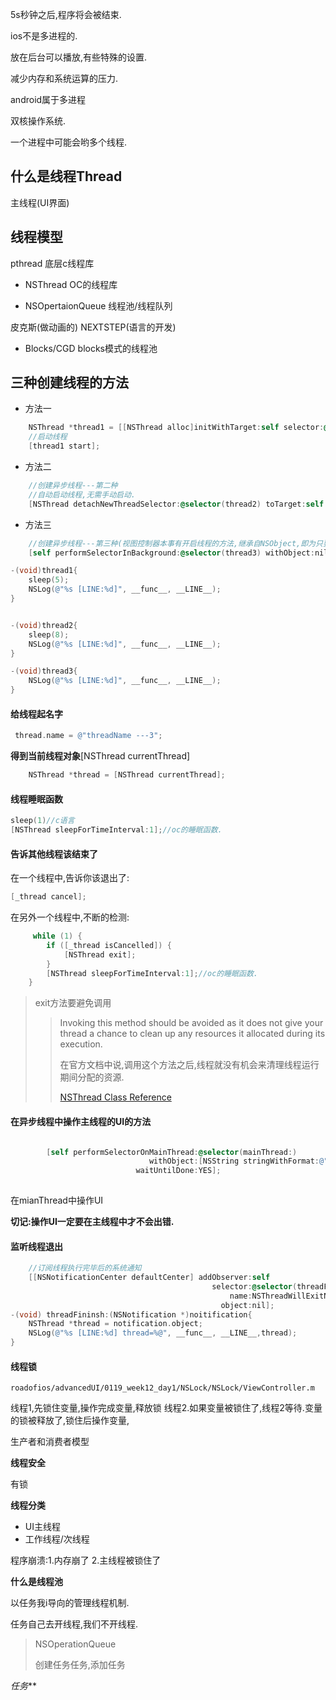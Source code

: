 5s秒钟之后,程序将会被结束.

ios不是多进程的.

放在后台可以播放,有些特殊的设置.

减少内存和系统运算的压力.

android属于多进程

双核操作系统.

一个进程中可能会哟多个线程.



## 什么是线程Thread

主线程(UI界面)

## 线程模型

pthread 底层c线程库

- NSThread OC的线程库

- NSOpertaionQueue  线程池/线程队列

皮克斯(做动画的) NEXTSTEP(语言的开发)

- Blocks/CGD blocks模式的线程池

## 三种创建线程的方法


- 方法一

~~~objectivec
    NSThread *thread1 = [[NSThread alloc]initWithTarget:self selector:@selector(thread1) object:nil];
    //启动线程
    [thread1 start];
~~~


- 方法二

~~~objectivec
    //创建异步线程---第二种
    //自动启动线程,无需手动启动.
    [NSThread detachNewThreadSelector:@selector(thread2) toTarget:self withObject:nil];
~~~

- 方法三

~~~objectivec
    //创建异步线程---第三种(视图控制器本事有开启线程的方法,继承自NSObject,即为只要是NSobjec的子类都可以)
    [self performSelectorInBackground:@selector(thread3) withObject:nil];
~~~

~~~objectivec
-(void)thread1{
    sleep(5);
    NSLog(@"%s [LINE:%d]", __func__, __LINE__);
}


-(void)thread2{
    sleep(8);
    NSLog(@"%s [LINE:%d]", __func__, __LINE__);
}

-(void)thread3{
    NSLog(@"%s [LINE:%d]", __func__, __LINE__);
}
~~~


#### 给线程起名字

~~~objectivec
 thread.name = @"threadName ---3";
~~~
   
   
**得到当前线程对象**[NSThread currentThread]

~~~objectivec
    NSThread *thread = [NSThread currentThread];
~~~   


#### 线程睡眠函数

~~~objectivec
sleep(1)//c语言
[NSThread sleepForTimeInterval:1];//oc的睡眠函数.
~~~

#### 告诉其他线程该结束了
 
 在一个线程中,告诉你该退出了:
 
~~~objectivec
[_thread cancel];
~~~
 
 在另外一个线程中,不断的检测:
 
~~~objectivec
     while (1) {
        if ([_thread isCancelled]) {
            [NSThread exit];
        }
        [NSThread sleepForTimeInterval:1];//oc的睡眠函数.
    }
~~~

> exit方法要避免调用
> 
> > Invoking this method should be avoided as it does not give your thread a chance to clean up any resources it allocated during its execution.
> > 
> > 在官方文档中说,调用这个方法之后,线程就没有机会来清理线程运行期间分配的资源.
> > 
> > [NSThread Class Reference](https://developer.apple.com/library/prerelease/ios/documentation/Cocoa/Reference/Foundation/Classes/NSThread_Class/index.html#//apple_ref/occ/clm/NSThread/exit)
 
#### 在异步线程中操作主线程的UI的方法


~~~objectivec

        [self performSelectorOnMainThread:@selector(mainThread:)
                               withObject:[NSString stringWithFormat:@"%d",i]
                            waitUntilDone:YES];
        
~~~

在mianThread中操作UI

**切记:操作UI一定要在主线程中才不会出错.**

#### 监听线程退出

~~~objectivec
    //订阅线程执行完毕后的系统通知
    [[NSNotificationCenter defaultCenter] addObserver:self
                                             selector:@selector(threadFininsh:)
                                                 name:NSThreadWillExitNotification
                                               object:nil];
-(void) threadFininsh:(NSNotification *)noitification{
	NSThread *thread = notification.object;
    NSLog(@"%s [LINE:%d] thread=%@", __func__, __LINE__,thread);
}                                               
~~~

#### 线程锁

`roadofios/advancedUI/0119_week12_day1/NSLock/NSLock/ViewController.m`


 
线程1,先锁住变量,操作完成变量,释放锁
线程2.如果变量被锁住了,线程2等待.变量的锁被释放了,锁住后操作变量,


生产者和消费者模型

**线程安全** 

有锁

**线程分类**

- UI主线程
- 工作线程/次线程

程序崩溃:1.内存崩了 2.主线程被锁住了



**什么是线程池**

以任务我i导向的管理线程机制.

任务自己去开线程,我们不开线程.

> NSOperationQueue
> 
> 创建任务任务,添加任务
> 

*任务***
